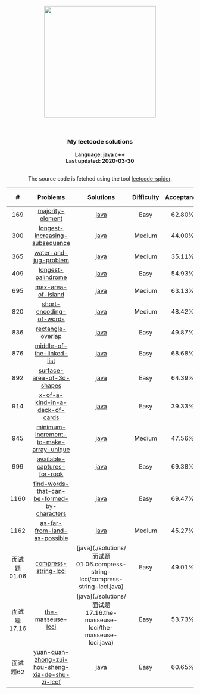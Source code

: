 <p align="center"><img width="300" src="https://raw.githubusercontent.com/Ma63d/leetcode-spider/master/img/site-logo.png"></p>
<p align="center">
    <img src="https://img.shields.io/badge/Solved/Total(Locked)-17/1586(294)-green.svg?style=flat-square" alt="">
    <img src="https://img.shields.io/badge/Hard-0-blue.svg?style=flat-square" alt="">
    <img src="https://img.shields.io/badge/Medium-6-blue.svg?style=flat-square" alt="">
    <img src="https://img.shields.io/badge/Easy-11-blue.svg?style=flat-square" alt="">
</p>
<h3 align="center">My leetcode solutions</h3>

<p align="center">
    <b>Language: java c++</b>
    <br>
    <b>Last updated: 2020-03-30</b>
    <br><br>
</p>
<!--请保留下面这行信息，让更多用户了解到这个小爬虫，衷心感谢您的支持-->
<p align="center">The source code is fetched using the tool <a href="https://github.com/Ma63d/leetcode-spider">leetcode-spider</a>.</p>

| # | Problems | Solutions | Difficulty | Acceptance | Paid-Only
|:--:|:-----:|:---------:|:----:|:----:|:----:|
|169|[majority-element](https://leetcode-cn.com/problems/majority-element/)| [java](.&#x2F;solutions&#x2F;169.majority-element&#x2F;majority-element.java)|Easy|62.80%||
|300|[longest-increasing-subsequence](https://leetcode-cn.com/problems/longest-increasing-subsequence/)| [java](.&#x2F;solutions&#x2F;300.longest-increasing-subsequence&#x2F;longest-increasing-subsequence.java)|Medium|44.00%||
|365|[water-and-jug-problem](https://leetcode-cn.com/problems/water-and-jug-problem/)| [java](.&#x2F;solutions&#x2F;365.water-and-jug-problem&#x2F;water-and-jug-problem.java)|Medium|35.11%||
|409|[longest-palindrome](https://leetcode-cn.com/problems/longest-palindrome/)| [java](.&#x2F;solutions&#x2F;409.longest-palindrome&#x2F;longest-palindrome.java)|Easy|54.93%||
|695|[max-area-of-island](https://leetcode-cn.com/problems/max-area-of-island/)| [java](.&#x2F;solutions&#x2F;695.max-area-of-island&#x2F;max-area-of-island.java)|Medium|63.13%||
|820|[short-encoding-of-words](https://leetcode-cn.com/problems/short-encoding-of-words/)| [java](.&#x2F;solutions&#x2F;820.short-encoding-of-words&#x2F;short-encoding-of-words.java)|Medium|48.42%||
|836|[rectangle-overlap](https://leetcode-cn.com/problems/rectangle-overlap/)| [java](.&#x2F;solutions&#x2F;836.rectangle-overlap&#x2F;rectangle-overlap.java)|Easy|49.87%||
|876|[middle-of-the-linked-list](https://leetcode-cn.com/problems/middle-of-the-linked-list/)| [java](.&#x2F;solutions&#x2F;876.middle-of-the-linked-list&#x2F;middle-of-the-linked-list.java)|Easy|68.68%||
|892|[surface-area-of-3d-shapes](https://leetcode-cn.com/problems/surface-area-of-3d-shapes/)| [java](.&#x2F;solutions&#x2F;892.surface-area-of-3d-shapes&#x2F;surface-area-of-3d-shapes.java)|Easy|64.39%||
|914|[x-of-a-kind-in-a-deck-of-cards](https://leetcode-cn.com/problems/x-of-a-kind-in-a-deck-of-cards/)| [java](.&#x2F;solutions&#x2F;914.x-of-a-kind-in-a-deck-of-cards&#x2F;x-of-a-kind-in-a-deck-of-cards.java)|Easy|39.33%||
|945|[minimum-increment-to-make-array-unique](https://leetcode-cn.com/problems/minimum-increment-to-make-array-unique/)| [java](.&#x2F;solutions&#x2F;945.minimum-increment-to-make-array-unique&#x2F;minimum-increment-to-make-array-unique.java)|Medium|47.56%||
|999|[available-captures-for-rook](https://leetcode-cn.com/problems/available-captures-for-rook/)| [java](.&#x2F;solutions&#x2F;999.available-captures-for-rook&#x2F;available-captures-for-rook.java)|Easy|69.38%||
|1160|[find-words-that-can-be-formed-by-characters](https://leetcode-cn.com/problems/find-words-that-can-be-formed-by-characters/)| [java](.&#x2F;solutions&#x2F;1160.find-words-that-can-be-formed-by-characters&#x2F;find-words-that-can-be-formed-by-characters.java)|Easy|69.47%||
|1162|[as-far-from-land-as-possible](https://leetcode-cn.com/problems/as-far-from-land-as-possible/)| [java](.&#x2F;solutions&#x2F;1162.as-far-from-land-as-possible&#x2F;as-far-from-land-as-possible.java)|Medium|45.27%||
|面试题 01.06|[compress-string-lcci](https://leetcode-cn.com/problems/compress-string-lcci/)| [java](.&#x2F;solutions&#x2F;面试题 01.06.compress-string-lcci&#x2F;compress-string-lcci.java)|Easy|49.01%||
|面试题 17.16|[the-masseuse-lcci](https://leetcode-cn.com/problems/the-masseuse-lcci/)| [java](.&#x2F;solutions&#x2F;面试题 17.16.the-masseuse-lcci&#x2F;the-masseuse-lcci.java)|Easy|53.73%||
|面试题62|[yuan-quan-zhong-zui-hou-sheng-xia-de-shu-zi-lcof](https://leetcode-cn.com/problems/yuan-quan-zhong-zui-hou-sheng-xia-de-shu-zi-lcof/)| [java](.&#x2F;solutions&#x2F;面试题62.yuan-quan-zhong-zui-hou-sheng-xia-de-shu-zi-lcof&#x2F;yuan-quan-zhong-zui-hou-sheng-xia-de-shu-zi-lcof.java)|Easy|60.65%||

